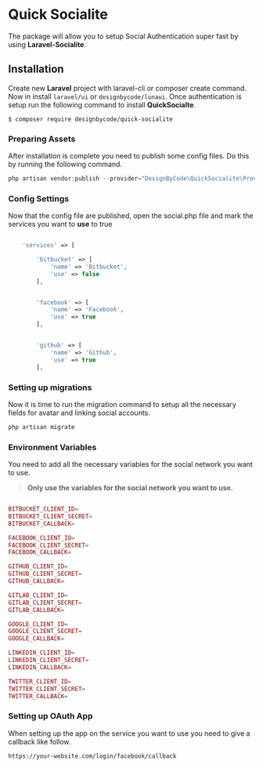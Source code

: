 
# Quick Socialite 

The package will allow you to setup Social Authentication super fast by using **Laravel-Socialite**.


## Installation

Create new __Laravel__ project with laravel-cli or composer create command.
Now in install ```laravel/ui``` or ```designbycode/lunaui```.
Once  authentication is setup run the following command to install __QuickSocialte__.

```
$ composer require designbycode/quick-socialite
```
### Preparing Assets
After installation is complete you need to publish some config files. Do this by running the following command.


```php
php artisan vendor:publish --provider="DesignByCode\QuickSocialite\Providers\QuickSocialiteServiceProvider" --tag="quick-socialite-config"
```

### Config Settings 

Now that the config file are published, open the social.php file and mark the services you want to **use** to true

```php

    'services' => [

        'bitbucket' => [
            'name' => 'Bitbucket',
            'use' => false
        ],


        'facebook' => [
            'name' => 'Facebook',
            'use' => true
        ],


        'github' => [
            'name' => 'Github',
            'use' => true
        ],


```


### Setting up migrations

Now it is time to run the migration command to setup all the necessary fields for avatar and linking social accounts.

```php
php artisan migrate
```

### Environment Variables

You need to add all the necessary variables for the social network you want to use. 

> **Only use the variables for the social network you want to use.**

```php

BITBUCKET_CLIENT_ID=
BITBUCKET_CLIENT_SECRET=
BITBUCKET_CALLBACK=

FACEBOOK_CLIENT_ID=
FACEBOOK_CLIENT_SECRET=
FACEBOOK_CALLBACK=

GITHUB_CLIENT_ID=
GITHUB_CLIENT_SECRET=
GITHUB_CALLBACK=

GITLAB_CLIENT_ID=
GITLAB_CLIENT_SECRET=
GITLAB_CALLBACK=

GOOGLE_CLIENT_ID=
GOOGLE_CLIENT_SECRET=
GOOGLE_CALLBACK=

LINKEDIN_CLIENT_ID=
LINKEDIN_CLIENT_SECRET=
LINKEDIN_CALLBACK=

TWITTER_CLIENT_ID=
TWITTER_CLIENT_SECRET=
TWITTER_CALLBACK=

```

### Setting up OAuth App
When setting up the app on the service you want to use you need to give a callback like follow.

```text
https://your-website.com/login/facebook/callback
``` 


